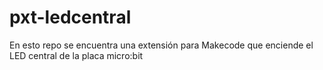 # pxt-ledcentral
En esto repo se encuentra una extensión para Makecode que enciende el LED central de la placa micro:bit
